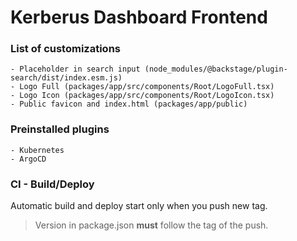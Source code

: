 # Kerberus Dashboard Frontend

### List of customizations

```
- Placeholder in search input (node_modules/@backstage/plugin-search/dist/index.esm.js)
- Logo Full (packages/app/src/components/Root/LogoFull.tsx)
- Logo Icon (packages/app/src/components/Root/LogoIcon.tsx)
- Public favicon and index.html (packages/app/public)
```

### Preinstalled plugins

```
- Kubernetes
- ArgoCD
```

### CI - Build/Deploy

Automatic build and deploy start only when you push new tag.

> Version in package.json **must** follow the tag of the push.
